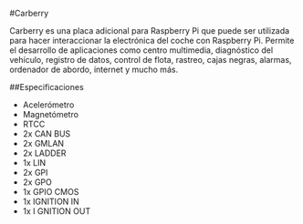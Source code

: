 <!--
---
name: Carberry
class: board
type: otro
formfactor: Otro
manufacturer: Paser
description: add-on board designed to inteface with car electronics
url: http://www.carberry.it/en/p/347/Carberry/
buy: http://www.carberry.it
image: 'carberry.png'
pincount: 26
eeprom: no
power:
  '2':
ground:
  '6':
  '9':
  '14':
  '20':
  '25':
  '30':
  '34':
  '39':
pin:
  '8':
    name: TXD / Transmit
    direction: output
  '10':
    name: RXD / Receive
    direction: input
  '12':
    name: LIRC
  '13':
    name: Shutdown
-->
#Carberry

Carberry es una placa adicional para Raspberry Pi que puede ser utilizada para hacer interaccionar la electrónica del coche con Raspberry Pi. Permite el desarrollo de aplicaciones como centro multimedia, diagnóstico del vehículo, registro de datos, control de flota, rastreo, cajas negras, alarmas, ordenador de abordo, internet y mucho más.

##Especificaciones
- Acelerómetro
- Magnetómetro
- RTCC
- 2x CAN BUS
- 2x GMLAN
- 2x LADDER
- 1x LIN
- 2x GPI
- 2x GPO
- 1x GPIO CMOS
- 1x IGNITION IN
- 1x I GNITION OUT
